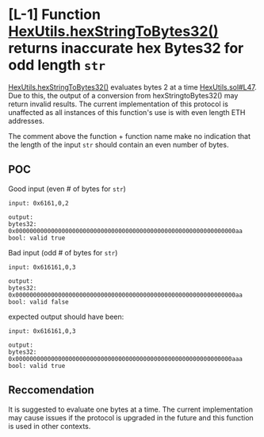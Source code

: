 


# [L-1] Function [HexUtils.hexStringToBytes32()](https://github.com/code-423n4/2023-04-ens/blob/45ea10bacb2a398e14d711fe28d1738271cd7640/contracts/utils/HexUtils.sol#L11) returns inaccurate hex Bytes32 for odd length `str`

[HexUtils.hexStringToBytes32()](https://github.com/code-423n4/2023-04-ens/blob/45ea10bacb2a398e14d711fe28d1738271cd7640/contracts/utils/HexUtils.sol#L11) evaluates bytes 2 at a time [HexUtils.sol#L47](https://github.com/code-423n4/2023-04-ens/blob/45ea10bacb2a398e14d711fe28d1738271cd7640/contracts/utils/HexUtils.sol#L47). Due to this, the output of a conversion from hexStringtoBytes32() may return invalid results. The current implementation of this protocol is unaffected as all instances of this function's use is with even length ETH addresses. 

The comment above the function + function name make no indication that the length of the input `str` should contain an even number of bytes.

## POC

Good input (even # of bytes for `str`)

```text
input: 0x6161,0,2

output:
bytes32: 0x00000000000000000000000000000000000000000000000000000000000000aa
bool: valid true
```

Bad input (odd # of bytes for `str`)

```text
input: 0x616161,0,3

output:
bytes32: 0x00000000000000000000000000000000000000000000000000000000000000aa
bool: valid false
```

expected output should have been:

```text
input: 0x616161,0,3

output:
bytes32: 0x0000000000000000000000000000000000000000000000000000000000000aaa
bool: valid true
```

## Reccomendation

It is suggested to evaluate one bytes at a time. The current implementation may cause issues if the protocol is upgraded in the future and this function is used in other contexts.
